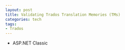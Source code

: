 ```yaml
---
layout: post
title: Validating Trados Translation Memories (TMs)
categories: tech
tags:
- Trados
---
```

- ASP.NET Classic
